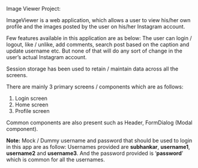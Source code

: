 Image Viewer Project:

ImageViewer is a web application, which allows a user to view his/her own profile and the images posted by the user on his/her Instagram account. 

Few features available in this application are as below:
The user can login / logout, like / unlike, add comments, search post based on the caption and update username etc. But none of that will do any sort of change in the user’s actual Instagram account.

Session storage has been used to retain / maintain data across all the screens.

There are mainly 3 primary screens / components which are as follows:
1. Login screen
2. Home screen
3. Profile screen

Common components are also present such as Header, FormDialog (Modal component).

**Note:**
Mock / Dummy username and password that should be used to login in this app are as follow:
Usernames provided are **subhankar**, **username1**, **username2** and **username3**.
And the password provided is ‘**password**’ which is common for all the usernames.
